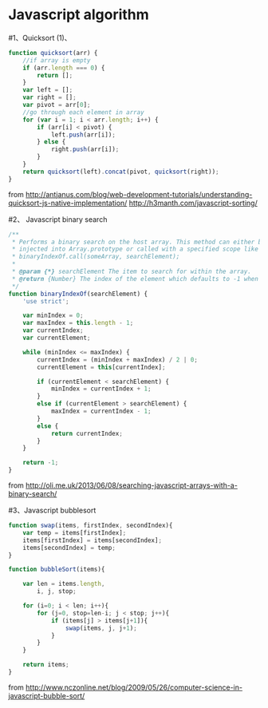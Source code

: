 # Javascript algorithm

#1、Quicksort
(1)、
```javascript
function quicksort(arr) {
    //if array is empty
    if (arr.length === 0) {
        return [];
    }
    var left = [];
    var right = [];
    var pivot = arr[0];
    //go through each element in array
    for (var i = 1; i < arr.length; i++) {
        if (arr[i] < pivot) {
            left.push(arr[i]);
        } else {
            right.push(arr[i]);
        }
    }
    return quicksort(left).concat(pivot, quicksort(right));
}
```
from http://antjanus.com/blog/web-development-tutorials/understanding-quicksort-js-native-implementation/
http://h3manth.com/javascript-sorting/

#2、 Javascript binary search
```javascript
/**
 * Performs a binary search on the host array. This method can either be
 * injected into Array.prototype or called with a specified scope like this:
 * binaryIndexOf.call(someArray, searchElement);
 *
 * @param {*} searchElement The item to search for within the array.
 * @return {Number} The index of the element which defaults to -1 when not found.
 */
function binaryIndexOf(searchElement) {
    'use strict';

    var minIndex = 0;
    var maxIndex = this.length - 1;
    var currentIndex;
    var currentElement;

    while (minIndex <= maxIndex) {
        currentIndex = (minIndex + maxIndex) / 2 | 0;
        currentElement = this[currentIndex];

        if (currentElement < searchElement) {
            minIndex = currentIndex + 1;
        }
        else if (currentElement > searchElement) {
            maxIndex = currentIndex - 1;
        }
        else {
            return currentIndex;
        }
    }

    return -1;
}
```
from http://oli.me.uk/2013/06/08/searching-javascript-arrays-with-a-binary-search/

#3、Javascript bubblesort
```javascript
function swap(items, firstIndex, secondIndex){
    var temp = items[firstIndex];
    items[firstIndex] = items[secondIndex];
    items[secondIndex] = temp;
}

function bubbleSort(items){

    var len = items.length,
        i, j, stop;

    for (i=0; i < len; i++){
        for (j=0, stop=len-i; j < stop; j++){
            if (items[j] > items[j+1]){
                swap(items, j, j+1);
            }
        }
    }

    return items;
}
```

from http://www.nczonline.net/blog/2009/05/26/computer-science-in-javascript-bubble-sort/

